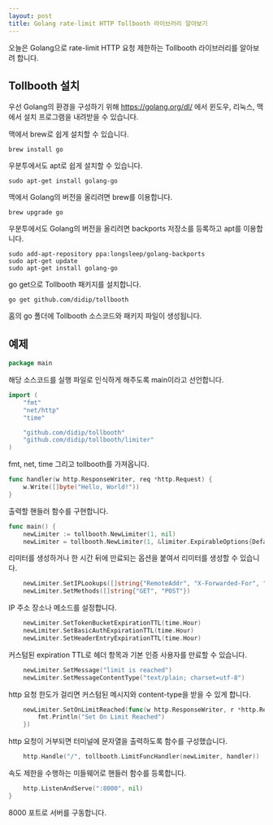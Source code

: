 ```yaml
---
layout: post
title: Golang rate-limit HTTP Tollbooth 라이브러리 알아보기
---
```


오늘은 Golang으로 rate-limit HTTP 요청 제한하는 Tollbooth 라이브러리를 알아보려 합니다.

## Tollbooth 설치

우선 Golang의 환경을 구성하기 위해 https://golang.org/dl/ 에서 윈도우, 리눅스, 맥에서 설치 프로그램을 내려받을 수 있습니다.

맥에서 brew로 쉽게 설치할 수 있습니다.

```
brew install go
```

우분투에서도 apt로 쉽게 설치할 수 있습니다.

```
sudo apt-get install golang-go
```

맥에서 Golang의 버전을 올리려면 brew를 이용합니다.

```
brew upgrade go
```

우분투에서도 Golang의 버전을 올리려면 backports 저장소를 등록하고 apt를 이용합니다.

```
sudo add-apt-repository ppa:longsleep/golang-backports
sudo apt-get update
sudo apt-get install golang-go
```

go get으로 Tollbooth 패키지를 설치합니다.

```
go get github.com/didip/tollbooth
```

홈의 go 폴더에 Tollbooth 소스코드와 패키지 파일이 생성됩니다.

## 예제

```go
package main
```

해당 소스코드를 실행 파일로 인식하게 해주도록 main이라고 선언합니다.

```go
import (
	"fmt"
	"net/http"
	"time"

	"github.com/didip/tollbooth"
	"github.com/didip/tollbooth/limiter"
)
```

fmt, net, time 그리고 tollbooth를 가져옵니다.

```go
func handler(w http.ResponseWriter, req *http.Request) {
	w.Write([]byte("Hello, World!"))
}
```

출력할 핸들러 함수를 구현합니다.

```go
func main() {
	newLimiter := tollbooth.NewLimiter(1, nil)
	newLimiter = tollbooth.NewLimiter(1, &limiter.ExpirableOptions{DefaultExpirationTTL: time.Hour})
```

리미터를 생성하거나 한 시간 뒤에 만료되는 옵션을 붙여서 리미터를 생성할 수 있습니다.

```go
	newLimiter.SetIPLookups([]string{"RemoteAddr", "X-Forwarded-For", "X-Real-IP"})
	newLimiter.SetMethods([]string{"GET", "POST"})
```

IP 주소 장소나 메소드를 설정합니다.

```go
	newLimiter.SetTokenBucketExpirationTTL(time.Hour)
	newLimiter.SetBasicAuthExpirationTTL(time.Hour)
	newLimiter.SetHeaderEntryExpirationTTL(time.Hour)
```

커스텀된 expiration TTL로 헤더 항목과 기본 인증 사용자를 만료할 수 있습니다.

```go
	newLimiter.SetMessage("limit is reached")
	newLimiter.SetMessageContentType("text/plain; charset=utf-8")
```

http 요청 한도가 걸리면 커스텀된 메시지와 content-type을 받을 수 있게 합니다.

```go
	newLimiter.SetOnLimitReached(func(w http.ResponseWriter, r *http.Request) {
		fmt.Println("Set On Limit Reached")
	})
```

http 요청이 거부되면 터미널에 문자열을 출력하도록 함수를 구성했습니다.

```go
	http.Handle("/", tollbooth.LimitFuncHandler(newLimiter, handler))
```

속도 제한을 수행하는 미들웨어로 핸들러 함수를 등록합니다.

```go
	http.ListenAndServe(":8000", nil)
}
```

8000 포트로 서버를 구동합니다.